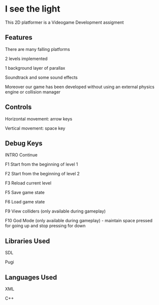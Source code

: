 # I see the light

This 2D platformer is a Videogame Development assigment


## Features

There are many falling platforms

2 levels implemented

1 background layer of parallax

Soundtrack and some sound effects

Moreover our game has been developed without using an external physics engine or collision manager


## Controls

Horizontal movement:     arrow keys

Vertical movement:       space key


## Debug Keys

INTRO     Continue

F1        Start from the beginning of level 1

F2        Start from the beginning of level 2

F3        Reload current level

F5        Save game state

F6        Load game state

F9        View colliders (only available during gameplay)

F10       God Mode (only available during gameplay) - maintain space pressed for going up and stop pressing for down


## Libraries Used

SDL

Pugi


## Languages Used

XML

C++
